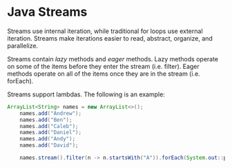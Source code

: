 # Java Streams

Streams use internal iteration, while traditional for loops use external iteration. Streams make iterations easier to read, abstract, organize, and parallelize.

Streams contain _lazy_ methods and _eager_ methods. Lazy methods operate on some of the items before they enter the stream (i.e. filter). Eager methods operate on all of the items once they are in the stream (i.e. forEach).

Streams support lambdas. The following is an example:

```java
ArrayList<String> names = new ArrayList<>();
    names.add("Andrew");
    names.add("Ben");
    names.add("Caleb");
    names.add("Daniel");
    names.add("Andy");
    names.add("David");

    names.stream().filter(n -> n.startsWith("A")).forEach(System.out::println);
```
